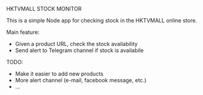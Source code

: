 HKTVMALL STOCK MONITOR

This is a simple Node app for checking stock in the HKTVMALL online store.

Main feature:
- Given a product URL, check the stock availability
- Send alert to Telegram channel if stock is availabile 

TODO:
- Make it easier to add new products
- More alert channel (e-mail, facebook message, etc.)
- ...